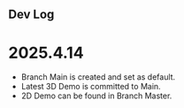 ## Dev Log

# 2025.4.14
- Branch Main is created and set as default.
- Latest 3D Demo is committed to Main.
- 2D Demo can be found in Branch Master.
